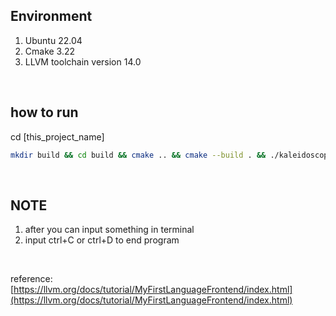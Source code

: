 
## Environment 
   1. Ubuntu 22.04
   2. Cmake 3.22
   3. LLVM toolchain version 14.0
<br/>


## how to run 
cd [this_project_name]

```bash
mkdir build && cd build && cmake .. && cmake --build . && ./kaleidoscope

```

<br/>

## NOTE
   1. after you can input something in terminal
   2. input ctrl+C or ctrl+D to end program
   

<br/>

reference: [https://llvm.org/docs/tutorial/MyFirstLanguageFrontend/index.html](https://llvm.org/docs/tutorial/MyFirstLanguageFrontend/index.html)